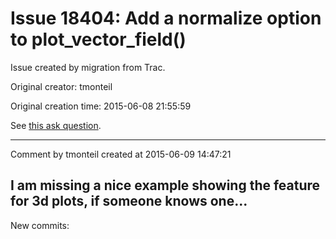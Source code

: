 # Issue 18404: Add a normalize option to plot_vector_field()

Issue created by migration from Trac.

Original creator: tmonteil

Original creation time: 2015-06-08 21:55:59

See [this ask question](http://ask.sagemath.org/question/27053/unscaled-arrows-in-a-vector-field/).



---

Comment by tmonteil created at 2015-06-09 14:47:21

I am missing a nice example showing the feature for 3d plots, if someone knows one...
----
New commits:
